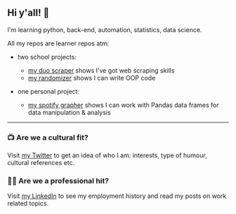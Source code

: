 ## Hi y'all! 👋

I'm learning python, back-end, automation, statistics, data science.

All my repos are learner repos atm:

- two school projects:
  - [my duo scraper](https://github.com/emsuru/openspace-organizer) shows I've got web scraping skills
  - [my randomizer](https://github.com/emsuru/openspace-organizer) shows I can write OOP code
    
- one personal project:
  - [my spotify grapher](https://github.com/emsuru/spotify-grapher) shows I can work with Pandas data frames for data manipulation & analysis 

---

### 📺 Are we **a cultural fit**? 

Visit [my Twitter](https://twitter.com/em_suru) to get an idea of who I am: interests, type of humour, cultural references etc.

### 👩‍💻 Are we **a professional hit**? 

Visit [my LinkedIn](https://www.linkedin.com/in/mirunasuru/) to see my employment history and read my posts on work related topics.

<!--
**emsuru/emsuru** is a ✨ _special_ ✨ repository because its `README.md` (this file) appears on your GitHub profile.

Here are some ideas to get you started:

- 🔭 I’m currently working on ...
- 🌱 I’m currently learning ...
- 👯 I’m looking to collaborate on ...
- 🤔 I’m looking for help with ...
- 💬 Ask me about ...
- 📫 How to reach me: ...
- 😄 Pronouns: ...
- ⚡ Fun fact: ...
-->
